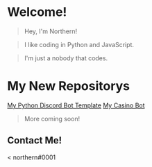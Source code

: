 # Welcome!

> Hey, I'm Northern!

> I like coding in Python and JavaScript.

> I'm just a nobody that codes.

# My New Repositorys

[My Python Discord Bot Template](https://github.com/NorthernV4/Discord-Python-Template)
[My Casino Bot](https://github.com/NorthernV4/Casino-Bot)
> More coming soon!

## Contact Me!

< northern#0001
